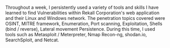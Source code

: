 Throughout a week, I persistently used a variety of tools and skills I have learned to find Vulnerabilities within Rekall Corporation's web application and their Linux and Windows network. The penetration topics covered were OSINT, MITRE framework, Enumeration, Port scanning, Exploitation, Shells (bind / reverse), Lateral movement
Persistence. During this time, I used tools such as Metasploit / Meterpreter, Nmap Recon-ng, shodan.io, SearchSploit, and Netcat.
